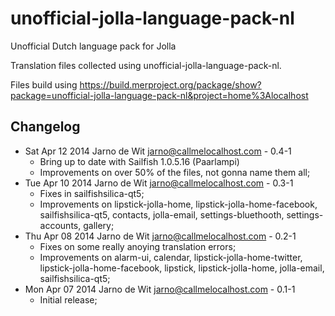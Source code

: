 unofficial-jolla-language-pack-nl
=================================

Unofficial Dutch language pack for Jolla

Translation files collected using unofficial-jolla-language-pack-nl.

Files build using https://build.merproject.org/package/show?package=unofficial-jolla-language-pack-nl&project=home%3Alocalhost


Changelog
---------
* Sat Apr 12 2014 Jarno de Wit <jarno@callmelocalhost.com> - 0.4-1
  - Bring up to date with Sailfish 1.0.5.16 (Paarlampi)
  - Improvements on over 50% of the files, not gonna name them all;
* Tue Apr 10 2014 Jarno de Wit <jarno@callmelocalhost.com> - 0.3-1
  - Fixes in sailfishsilica-qt5;
  - Improvements on lipstick-jolla-home, lipstick-jolla-home-facebook, sailfishsilica-qt5, contacts, jolla-email, settings-bluethooth, settings-accounts, gallery;
* Thu Apr 08 2014 Jarno de Wit <jarno@callmelocalhost.com> - 0.2-1
  - Fixes on some really anoying translation errors;
  - Improvements on alarm-ui, calendar, lipstick-jolla-home-twitter, lipstick-jolla-home-facebook, lipstick, lipstick-jolla-home, jolla-email, sailfishsilica-qt5;
* Mon Apr 07 2014 Jarno de Wit <jarno@callmelocalhost.com> - 0.1-1
  - Initial release;
